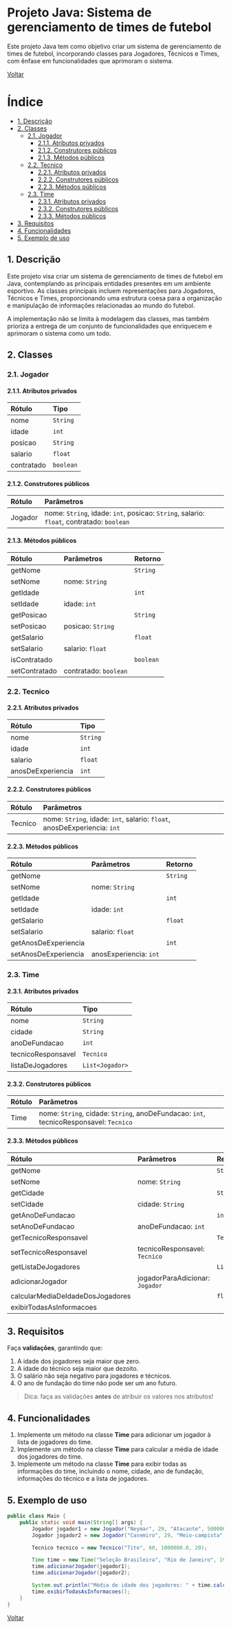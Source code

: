 # Projeto Java: Sistema de gerenciamento de times de futebol

Este projeto Java tem como objetivo criar um sistema de gerenciamento de times de futebol, incorporando classes para Jogadores, Técnicos e Times, com ênfase em funcionalidades que aprimoram o sistema.

[Voltar](../../README.md)

# Índice

<!-- TOC -->

- [1. Descrição](#1-descri%C3%A7%C3%A3o)
- [2. Classes](#2-classes)
  - [2.1. Jogador](#21-jogador)
    - [2.1.1. Atributos privados](#211-atributos-privados)
    - [2.1.2. Construtores públicos](#212-construtores-p%C3%BAblicos)
    - [2.1.3. Métodos públicos](#213-m%C3%A9todos-p%C3%BAblicos)
  - [2.2. Tecnico](#22-tecnico)
    - [2.2.1. Atributos privados](#221-atributos-privados)
    - [2.2.2. Construtores públicos](#222-construtores-p%C3%BAblicos)
    - [2.2.3. Métodos públicos](#223-m%C3%A9todos-p%C3%BAblicos)
  - [2.3. Time](#23-time)
    - [2.3.1. Atributos privados](#231-atributos-privados)
    - [2.3.2. Construtores públicos](#232-construtores-p%C3%BAblicos)
    - [2.3.3. Métodos públicos](#233-m%C3%A9todos-p%C3%BAblicos)
- [3. Requisitos](#3-requisitos)
- [4. Funcionalidades](#4-funcionalidades)
- [5. Exemplo de uso](#5-exemplo-de-uso)

<!-- /TOC -->

## 1. Descrição

Este projeto visa criar um sistema de gerenciamento de times de futebol em Java, contemplando as principais entidades presentes em um ambiente esportivo. As classes principais incluem representações para Jogadores, Técnicos e Times, proporcionando uma estrutura coesa para a organização e manipulação de informações relacionadas ao mundo do futebol.

A implementação não se limita à modelagem das classes, mas também prioriza a entrega de um conjunto de funcionalidades que enriquecem e aprimoram o sistema como um todo.

## 2. Classes

### 2.1. Jogador

#### 2.1.1. Atributos privados

| Rótulo     | Tipo      |
| :--------- | :-------- |
| nome       | `String`  |
| idade      | `int`     |
| posicao    | `String`  |
| salario    | `float`   |
| contratado | `boolean` |

#### 2.1.2. Construtores públicos

| Rótulo  | Parâmetros                                                                               |
| :------ | :--------------------------------------------------------------------------------------- |
| Jogador | nome: `String`, idade: `int`, posicao: `String`, salario: `float`, contratado: `boolean` |

#### 2.1.3. Métodos públicos

| Rótulo        | Parâmetros            | Retorno   |
| :------------ | :-------------------- | :-------- |
| getNome       |                       | `String`  |
| setNome       | nome: `String`        |           |
| getIdade      |                       | `int`     |
| setIdade      | idade: `int`          |           |
| getPosicao    |                       | `String`  |
| setPosicao    | posicao: `String`     |           |
| getSalario    |                       | `float`   |
| setSalario    | salario: `float`      |           |
| isContratado  |                       | `boolean` |
| setContratado | contratado: `boolean` |           |

### 2.2. Tecnico

#### 2.2.1. Atributos privados

| Rótulo            | Tipo     |
| :---------------- | :------- |
| nome              | `String` |
| idade             | `int`    |
| salario           | `float`  |
| anosDeExperiencia | `int`    |

#### 2.2.2. Construtores públicos

| Rótulo  | Parâmetros                                                               |
| :------ | :----------------------------------------------------------------------- |
| Tecnico | nome: `String`, idade: `int`, salario: `float`, anosDeExperiencia: `int` |

#### 2.2.3. Métodos públicos

| Rótulo               | Parâmetros             | Retorno  |
| :------------------- | :--------------------- | :------- |
| getNome              |                        | `String` |
| setNome              | nome: `String`         |          |
| getIdade             |                        | `int`    |
| setIdade             | idade: `int`           |          |
| getSalario           |                        | `float`  |
| setSalario           | salario: `float`       |          |
| getAnosDeExperiencia |                        | `int`    |
| setAnosDeExperiencia | anosExperiencia: `int` |          |

### 2.3. Time

#### 2.3.1. Atributos privados

| Rótulo             | Tipo            |
| :----------------- | :-------------- |
| nome               | `String`        |
| cidade             | `String`        |
| anoDeFundacao      | `int`           |
| tecnicoResponsavel | `Tecnico`       |
| listaDeJogadores   | `List<Jogador>` |

#### 2.3.2. Construtores públicos

| Rótulo | Parâmetros                                                                            |
| :----- | :------------------------------------------------------------------------------------ |
| Time   | nome: `String`, cidade: `String`, anoDeFundacao: `int`, tecnicoResponsavel: `Tecnico` |

#### 2.3.3. Métodos públicos

| Rótulo                           | Parâmetros                      | Retorno         |
| :------------------------------- | :------------------------------ | :-------------- |
| getNome                          |                                 | `String`        |
| setNome                          | nome: `String`                  |                 |
| getCidade                        |                                 | `String`        |
| setCidade                        | cidade: `String`                |                 |
| getAnoDeFundacao                 |                                 | `int`           |
| setAnoDeFundacao                 | anoDeFundacao: `int`            |                 |
| getTecnicoResponsavel            |                                 | `Tecnico`       |
| setTecnicoResponsavel            | tecnicoResponsavel: `Tecnico`   |                 |
| getListaDeJogadores              |                                 | `List<Jogador>` |
| adicionarJogador                 | jogadorParaAdicionar: `Jogador` |                 |
| calcularMediaDeIdadeDosJogadores |                                 | `float`         |
| exibirTodasAsInformacoes         |                                 |                 |

## 3. Requisitos

Faça **validações**, garantindo que:

1. A idade dos jogadores seja maior que zero.
1. A idade do técnico seja maior que dezoito.
1. O salário não seja negativo para jogadores e técnicos.
1. O ano de fundação do time não pode ser um ano futuro.

> Dica: faça as validações **antes** de atribuir os valores nos atributos!

## 4. Funcionalidades

1. Implemente um método na classe **Time** para adicionar um jogador à lista de jogadores do time.
1. Implemente um método na classe **Time** para calcular a média de idade dos jogadores do time.
1. Implemente um método na classe **Time** para exibir todas as informações do time, incluindo o nome, cidade, ano de fundação, informações do técnico e a lista de jogadores.

## 5. Exemplo de uso

```java
public class Main {
    public static void main(String[] args) {
        Jogador jogador1 = new Jogador("Neymar", 29, "Atacante", 500000.0, true);
        Jogador jogador2 = new Jogador("Casemiro", 29, "Meio-campista", 300000.0, true);

        Tecnico tecnico = new Tecnico("Tite", 60, 1000000.0, 20);

        Time time = new Time("Seleção Brasileira", "Rio de Janeiro", 1914, tecnico);
        time.adicionarJogador(jogador1);
        time.adicionarJogador(jogador2);

        System.out.println("Média de idade dos jogadores: " + time.calcularMediaDeIdadeDosJogadores());
        time.exibirTodasAsInformacoes();
    }
}
```

[Voltar](../../README.md)
